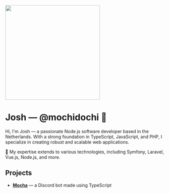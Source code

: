 <img src="https://media.tenor.com/8cYYJ-kVkbQAAAAC/cats.gif" width="300">

# Josh &mdash; @mochidochi 📌

Hi, I'm Josh &mdash; a passionate Node.js software developer based in the Netherlands. With a strong foundation in TypeScript, JavaScript, and PHP, I specialize in creating robust and scalable web applications. 

🌱 My expertise extends to various technologies, including Symfony, Laravel, Vue.js, Node.js, and more. 

## Projects

- **[Mocha](https://github.com/mochidochi/Chocolate)** &mdash; a Discord bot made using TypeScript
